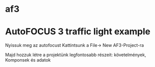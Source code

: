 # af3
<h1>AutoFOCUS 3 traffic light example</h1>
Nyissuk meg az autofocust
Kattintsunk a File-> New AF3-Project-ra

Majd hozzuk létre a projektünk legfontosabb részeit: követelmények, Komponsek és adatok
